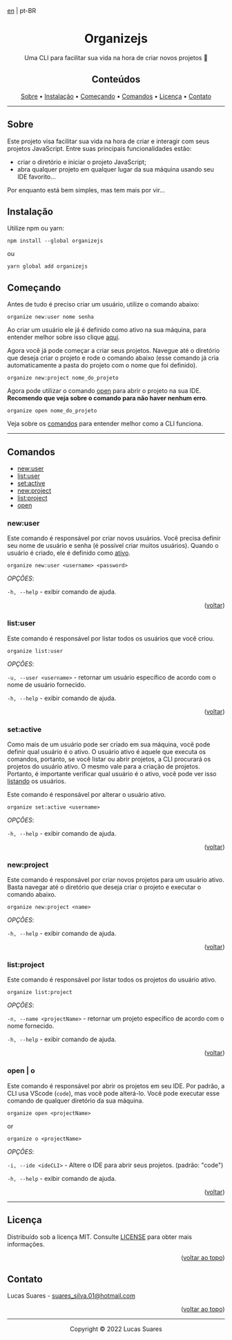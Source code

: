 <div id="top"></div>

[en](./README.md) | pt-BR

<h1 align="center">Organizejs</h1>

<p align="center">Uma CLI para facilitar sua vida na hora de criar novos projetos 💪</p>

<h2 align="center">Conteúdos</h2>

<p align="center">
  <a href="#sobre">Sobre</a> •
  <a href="#instalação">Instalação</a> •
  <a href="#começando">Começando</a> •
  <a href="#comandos">Comandos</a> •
  <a href="#licença">Licença</a> •
  <a href="#contato">Contato</a>
</p>

---

<h2 id="sobre">Sobre</h2>

Este projeto visa facilitar sua vida na hora de criar e interagir com seus projetos JavaScript. Entre suas principais funcionalidades estão:

- criar o diretório e iniciar o projeto JavaScript;
- abra qualquer projeto em qualquer lugar da sua máquina usando seu IDE favorito...

Por enquanto está bem simples, mas tem mais por vir...

## Instalação

Utilize npm ou yarn:

```shell
npm install --global organizejs
```

ou

```shell
yarn global add organizejs
```

## Começando

Antes de tudo é preciso criar um usuário, utilize o comando abaixo:

```shell
organize new:user nome senha
```

Ao criar um usuário ele já é definido como ativo na sua máquina, para entender melhor sobre isso clique [aqui](#setactive).

Agora você já pode começar a criar seus projetos. Navegue até o diretório que deseja criar o projeto e rode o comando abaixo (esse comando já cria automaticamente a pasta do projeto com o nome que foi definido).

```shell
organize new:project nome_do_projeto
```

Agora pode utilizar o comando [open](#open--o) para abrir o projeto na sua IDE. **Recomendo que veja sobre o comando para não haver nenhum erro**.

```shell
organize open nome_do_projeto
```

Veja sobre os [comandos](#comandos) para entender melhor como a CLI funciona.

---

<h2 id="comandos">Comandos</h2>

<ul>
  <li><a href="#newuser">new:user</a></li>
  <li><a href="#listuser">list:user</a></li>
  <li><a href="#setactive">set:active</a></li>
  <li><a href="#newproject">new:project</a></li>
  <li><a href="#listproject">list:project</a></li>
  <li><a href="#open--o">open</a></li>
</ul>

### new:user

Este comando é responsável por criar novos usuários. Você precisa definir seu nome de usuário e senha (é possível criar muitos usuários). Quando o usuário é criado, ele é definido como [ativo](#setactive).

```shell
organize new:user <username> <password>
```

_OPÇÕES_:

`-h, --help` - exibir comando de ajuda.

<p align="right">
  (<a href="#comandos">voltar</a>)
</p>

### list:user

Este comando é responsável por listar todos os usuários que você criou.

```shell
organize list:user
```

_OPÇÕES_:

`-u, --user <username>` - retornar um usuário específico de acordo com o nome de usuário fornecido.

`-h, --help` - exibir comando de ajuda.

<p align="right">
  (<a href="#comandos">voltar</a>)
</p>

### set:active

Como mais de um usuário pode ser criado em sua máquina, você pode definir qual usuário é o ativo. O usuário ativo é aquele que executa os comandos, portanto, se você listar ou abrir projetos, a CLI procurará os projetos do usuário ativo. O mesmo vale para a criação de projetos. Portanto, é importante verificar qual usuário é o ativo, você pode ver isso [listando](#listuser) os usuários.

Este comando é responsável por alterar o usuário ativo.

```shell
organize set:active <username>
```

_OPÇÕES_:

`-h, --help` - exibir comando de ajuda.

<p align="right">
  (<a href="#comandos">voltar</a>)
</p>

### new:project

Este comando é responsável por criar novos projetos para um usuário ativo. Basta navegar até o diretório que deseja criar o projeto e executar o comando abaixo.

```shell
organize new:project <name>
```

_OPÇÕES_:

`-h, --help` - exibir comando de ajuda.

<p align="right">
  (<a href="#comandos">voltar</a>)
</p>

### list:project

Este comando é responsável por listar todos os projetos do usuário ativo.

```shell
organize list:project
```

_OPÇÕES_:

`-n, --name <projectName>` - retornar um projeto específico de acordo com o nome fornecido.

`-h, --help` - exibir comando de ajuda.

<p align="right">
  (<a href="#comandos">voltar</a>)
</p>

### open | o

Este comando é responsável por abrir os projetos em seu IDE. Por padrão, a CLI usa VScode (`code`), mas você pode alterá-lo. Você pode executar esse comando de qualquer diretório da sua máquina.

```shell
organize open <projectName>
```

or

```shell
organize o <projectName>
```

_OPÇÕES_:

`-i, --ide <ideCLI>` - Altere o IDE para abrir seus projetos. (padrão: "code")

`-h, --help` - exibir comando de ajuda.

<p align="right">
  (<a href="#comandos">voltar</a>)
</p>

---

## Licença

Distribuído sob a licença MIT. Consulte [LICENSE](./LICENSE) para obter mais informações.

<p align="right">(<a href="#top">voltar ao topo</a>)</p>

## Contato

Lucas Suares - suares_silva.01@hotmail.com

<p align="right">(<a href="#top">voltar ao topo</a>)</p>

---

<p align="center">Copyright © 2022 Lucas Suares</p>
